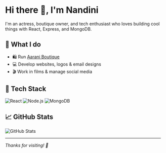 # Hi there 👋, I'm Nandini

I'm an actress, boutique owner, and tech enthusiast who loves building cool things with React, Express, and MongoDB.

## 💼 What I do
- 🛍️ Run [Aarani Boutique](#)
- 💻 Develop websites, logos & email designs
- 🎬 Work in films & manage social media

## 🔧 Tech Stack
![React](https://img.shields.io/badge/-React-61DAFB?logo=react&logoColor=white&style=flat)
![Node.js](https://img.shields.io/badge/-Node.js-339933?logo=node.js&logoColor=white&style=flat)
![MongoDB](https://img.shields.io/badge/-MongoDB-47A248?logo=mongodb&logoColor=white&style=flat)

## 📈 GitHub Stats
![GitHub Stats](https://github-readme-stats.vercel.app/api?username=Nandini0826&show_icons=true&theme=radical)

---

_Thanks for visiting! 💖_
